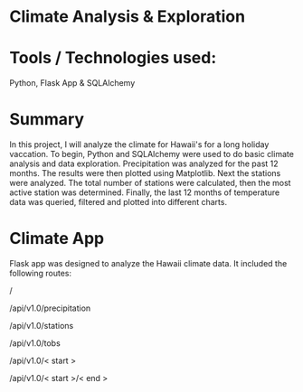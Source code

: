 # Climate Analysis & Exploration

# Tools / Technologies used:

Python, Flask App & SQLAlchemy

# Summary 

In this project, I will analyze the climate for Hawaii's for a long holiday vaccation. To begin, Python and SQLAlchemy were used to do basic climate analysis and data exploration. Precipitation was analyzed for the past 12 months. The results were then plotted using Matplotlib. Next the stations were analyzed. The total number of stations were calculated, then the most active station was determined. Finally, the last 12 months of temperature data was queried, filtered and plotted into different charts. 


# Climate App
Flask app was designed to analyze the Hawaii climate data. It included the following routes:

/

/api/v1.0/precipitation

/api/v1.0/stations

/api/v1.0/tobs

/api/v1.0/< start >

/api/v1.0/< start >/< end >




